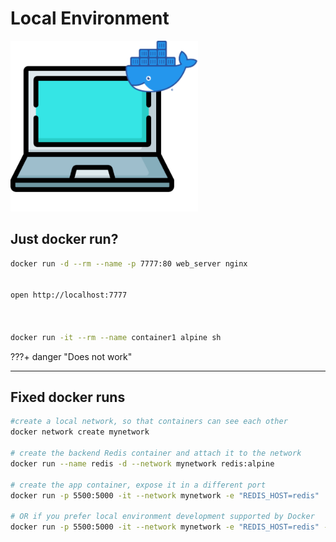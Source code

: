 # Local Environment

<img src="/docker/compose-to-swarm/img/single-engine.png" class="center" alt="About me" style="width:300px;">

## Just docker run?


```bash
docker run -d --rm --name -p 7777:80 web_server nginx


open http://localhost:7777



docker run -it --rm --name container1 alpine sh

```

???+ danger "Does not work"


---

## Fixed docker runs
```bash
#create a local network, so that containers can see each other
docker network create mynetwork

# create the backend Redis container and attach it to the network
docker run --name redis -d --network mynetwork redis:alpine

# create the app container, expose it in a different port
docker run -p 5500:5000 -it --network mynetwork -e "REDIS_HOST=redis"  mcano/docker:intro

# OR if you prefer local environment development supported by Docker
docker run -p 5500:5000 -it --network mynetwork -e "REDIS_HOST=redis" -v $(pwd):/code mcano/docker:intro sh
```